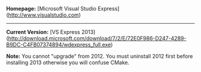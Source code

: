 **Homepage:** [Microsoft Visual Studio Express] (http://www.visualstudio.com)

***

**Current Version:** [VS Express 2013] (http://download.microsoft.com/download/7/2/E/72E0F986-D247-4289-B9DC-C4FB07374894/wdexpress_full.exe)

**Note:** You cannot "upgrade" from 2012. You must uninstall 2012 first before installing 2013 otherwise you will confuse CMake.